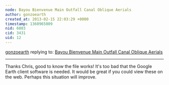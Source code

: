 ```yaml
---
node: Bayou Bienvenue Main Outfall Canal Oblique Aerials
author: gonzoearth
created_at: 2013-02-15 22:03:29 +0000
timestamp: 1360965809
nid: 6003
cid: 3431
uid: 12
---
```




[gonzoearth](../profile/gonzoearth) replying to: [Bayou Bienvenue Main Outfall Canal Oblique Aerials](../notes/gonzoearth/2-15-2013/bayou-bienvenue-main-outfall-canal-oblique-aerials)

----
Thanks Chris, good to know the file works! It's too bad that the Google Earth client software is needed. It would be great if you could view these on the web. Perhaps this situation will improve. 